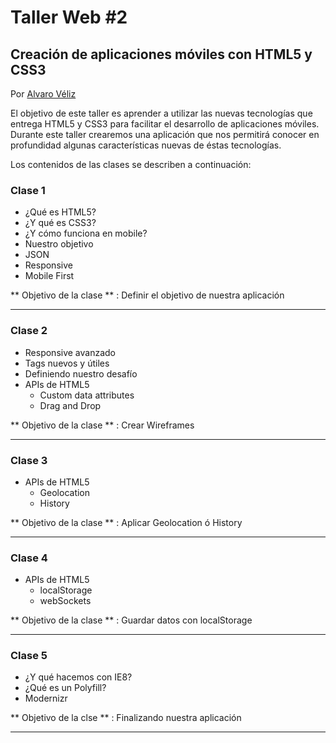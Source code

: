 # Taller Web #2
## Creación de aplicaciones móviles con HTML5 y CSS3

Por [Alvaro Véliz](http://alvaroveliz.cl)

El objetivo de este taller es aprender a utilizar las nuevas tecnologías que entrega HTML5 y CSS3 para facilitar el desarrollo de aplicaciones móviles. Durante este taller crearemos una aplicación que nos permitirá conocer en profundidad algunas características nuevas de éstas tecnologías.

Los contenidos de las clases se describen a continuación:

### Clase 1
  * ¿Qué es HTML5?
  * ¿Y qué es CSS3?
  * ¿Y cómo funciona en mobile?
  * Nuestro objetivo
  * JSON
  * Responsive
  * Mobile First

** Objetivo de la clase ** : Definir el objetivo de nuestra aplicación
    
---

### Clase 2
  * Responsive avanzado
  * Tags nuevos y útiles
  * Definiendo nuestro desafío
  * APIs de HTML5
    * Custom data attributes
    * Drag and Drop
    
** Objetivo de la clase ** : Crear Wireframes

---

### Clase 3
  * APIs de HTML5
    * Geolocation
    * History
    
** Objetivo de la clase ** : Aplicar Geolocation ó History

---

### Clase 4
  * APIs de HTML5
    * localStorage
    * webSockets

** Objetivo de la clase ** : Guardar datos con localStorage

---

### Clase 5
  * ¿Y qué hacemos con IE8?
  * ¿Qué es un Polyfill?
  * Modernizr

** Objetivo de la clse ** : Finalizando nuestra aplicación

----
  

